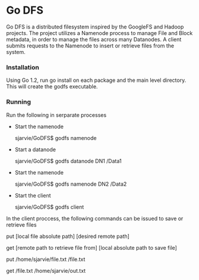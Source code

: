 # Go DFS

Go DFS is a distributed filesystem inspired by the GoogleFS and Hadoop projects. The project utilizes a Namenode process to manage File and Block metadata, in order to manage the files across many Datanodes. A client submits requests to the Namenode to insert or retrieve files from the system.


### Installation

Using Go 1.2, run go install on each package and the main level directory. This will create the godfs executable.


### Running

Run the following in serparate processes

* Start the namenode

	sjarvie/GoDFS$ godfs namenode
	
* Start a datanode

	sjarvie/GoDFS$ godfs datanode DN1 /Data1
	
* Start the namenode

	sjarvie/GoDFS$ godfs namenode DN2 /Data2
	
* Start the client

	sjarvie/GoDFS$ godfs client
	
	
In the client proccess, the following commands can be issued to save or retrieve files

  put [local file absolute path] [desired remote path]
  
  get [remote path to retrieve file from] [local absolute path to save file]

  put /home/sjarvie/file.txt /file.txt
  
  get /file.txt /home/sjarvie/out.txt
  
